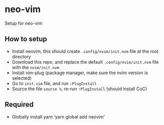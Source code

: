 # neo-vim
Setup for neo-vim

## How to setup
- Install neovim, this should create `.config/nvim/init.nvm` file at the root directory
- Download this repo, and replace the default `.config/nvim/init.nvm` file with the `nvim/init.nvm`
- Install vim-plug (package manager, make sure the nvim version is selected) 
- Go to `init.vim` file, and run `:PlugInstall`
- Source the file `source %`, re-run `:PlugInstall` (should install CoC)

## Required
- Globally install yarn ‘yarn global add neovim’

